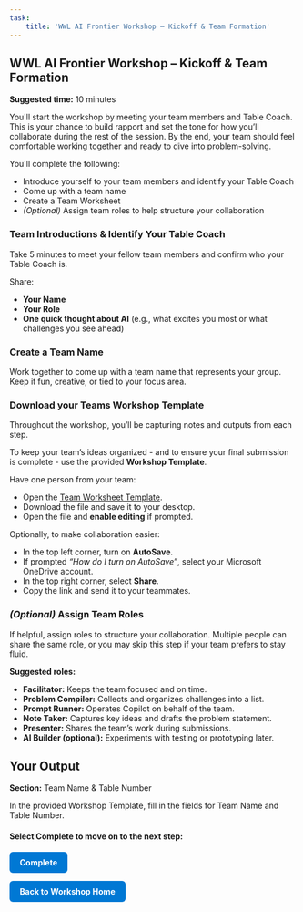 ```yaml
---
task:
    title: 'WWL AI Frontier Workshop – Kickoff & Team Formation'
---
```


## WWL AI Frontier Workshop – Kickoff & Team Formation

**Suggested time:** 10 minutes  

You'll start the workshop by meeting your team members and Table Coach. This is your chance to build rapport and set the tone for how you’ll collaborate during the rest of the session. By the end, your team should feel comfortable working together and ready to dive into problem-solving.  

You'll complete the following:  

- Introduce yourself to your team members and identify your Table Coach  
- Come up with a team name  
- Create a Team Worksheet  
- *(Optional)* Assign team roles to help structure your collaboration  

### Team Introductions & Identify Your Table Coach  

Take 5 minutes to meet your fellow team members and confirm who your Table Coach is.

Share:  

- **Your Name**  
- **Your Role**  
- **One quick thought about AI** (e.g., what excites you most or what challenges you see ahead)  

### Create a Team Name  

Work together to come up with a team name that represents your group. Keep it fun, creative, or tied to your focus area.  

### Download your Teams Workshop Template

Throughout the workshop, you’ll be capturing notes and outputs from each step.  

To keep your team’s ideas organized - and to ensure your final submission is complete - use the provided **Workshop Template**.  

Have one person from your team:  

- Open the <a href="https://github.com/MicrosoftLearning/AI-Frontier-Workshop/raw/refs/heads/master/Resourcefiles/WWLFrontierWorkshopTemplate.docx" target="_blank">Team Worksheet Template</a>.
- Download the file and save it to your desktop.  
- Open the file and **enable editing** if prompted.  

Optionally, to make collaboration easier:  

- In the top left corner, turn on **AutoSave**.  
- If prompted *“How do I turn on AutoSave”*, select your Microsoft OneDrive account.  
- In the top right corner, select **Share**.  
- Copy the link and send it to your teammates.  

### *(Optional)* Assign Team Roles  

If helpful, assign roles to structure your collaboration. Multiple people can share the same role, or you may skip this step if your team prefers to stay fluid.  

**Suggested roles:**  

- **Facilitator:** Keeps the team focused and on time.  
- **Problem Compiler:** Collects and organizes challenges into a list.  
- **Prompt Runner:** Operates Copilot on behalf of the team.  
- **Note Taker:** Captures key ideas and drafts the problem statement.  
- **Presenter:** Shares the team’s work during submissions.  
- **AI Builder (optional):** Experiments with testing or prototyping later.  

## Your Output  

**Section:** Team Name & Table Number  

In the provided Workshop Template, fill in the fields for Team Name and Table Number.  

#### Select **Complete** to move on to the next step:

<a href="https://microsoftlearning.github.io/AI-Frontier-Workshop/Instructions/Labs/2-define-the-challenge.html" 
   style="display:inline-block; padding:10px 18px; background-color:#0078D4; color:#ffffff; 
   text-decoration:none; border-radius:6px; font-weight:bold;">
Complete
</a>

<a href="https://microsoftlearning.github.io/AI-Frontier-Workshop/" 
   style="display:inline-block; padding:10px 18px; background-color:#0078D4; color:#ffffff; 
   text-decoration:none; border-radius:6px; font-weight:bold;">
Back to Workshop Home
</a>
